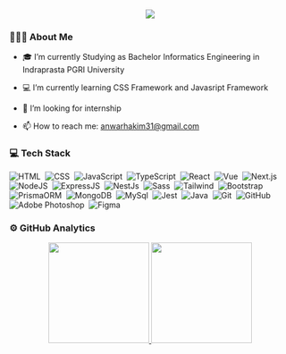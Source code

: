 
<h1 align="center">
    <img src="https://readme-typing-svg.herokuapp.com/?font=Kanit&size=35&center=true&vCenter=true&color=050f2c&width=500&height=70&duration=4000&lines=Hi+There!+👋;+I'm+Anwar+Hakim!;" />
</h1>

### 👨🏻‍💻 About Me 

- 🎓 I’m currently Studying as Bachelor Informatics Engineering in Indraprasta PGRI University

- 💻 I’m currently learning CSS Framework and Javasript Framework

- 💼 I’m looking for internship

- 📫 How to reach me: anwarhakim31@gmail.com

### 💻 Tech Stack
![HTML](https://img.shields.io/badge/-HTML-050f2c?style=flat&logo=HTML5)&nbsp;
![CSS](https://img.shields.io/badge/-CSS-050f2c?style=flat&logo=CSS3&logoColor=1572B6)&nbsp;
![JavaScript](https://img.shields.io/badge/-JavaScript-050f2c?style=flat&logo=javascript)&nbsp;
![TypeScript](https://img.shields.io/badge/-TypeScript-050f2c?style=flat&logo=typescript)&nbsp;
![React](https://img.shields.io/badge/-React-050f2c?style=flat&logo=React)&nbsp;
![Vue](https://img.shields.io/badge/-Vue.js-050f2c?style=flaet&logo=vuedotjs&logoColor=4FC08D)&nbsp;
![Next.js](https://img.shields.io/badge/-Next.js-050f2c?style=flat&logo=next.js)&nbsp;
![NodeJS](https://img.shields.io/badge/-Node.js-050f2c?style=flat&logo=node.js)&nbsp;
![ExpressJS](https://img.shields.io/badge/-Express.js-050f2c?style=flat&logo=express)&nbsp;
![NestJs](https://img.shields.io/badge/-Nest.js-050f2c?style=flat&logo=NestJs)&nbsp;
![Sass](https://img.shields.io/badge/-SASS-050f2c?style=flat&logo=Sass)&nbsp;
![Tailwind](https://img.shields.io/badge/-Tailwindcss-050f2c?style=flat&logo=tailwindcss)&nbsp;
![Bootstrap](https://img.shields.io/badge/-Bootstrap-050f2c?style=flat&logo=bootstrap)&nbsp;
![PrismaORM](https://img.shields.io/badge/-Prisma-050f2c?style=flat&logo=prisma&logoColor=white)&nbsp;
![MongoDB](https://img.shields.io/badge/-MongoDB-050f2c?style=flat&logo=MongoDB&logoColor=green)&nbsp;
![MySql](https://img.shields.io/badge/-MySQL-050f2c?style=flat&logo=mysql&logoColor=white)&nbsp;
![Jest](https://img.shields.io/badge/-Jest-050f2c?style=flat&logo=jest&logoColor=white)&nbsp;
![Java](https://img.shields.io/badge/java-050f2c?style=flat&logo=openjdk)&nbsp;
![Git](https://img.shields.io/badge/-Git-050f2c?style=flat&logo=git)&nbsp;
![GitHub](https://img.shields.io/badge/-GitHub-050f2c?style=flat&logo=github)&nbsp;
![Adobe Photoshop](https://img.shields.io/badge/adobe%20photoshop-050f2c?style=flat&logo=adobe%20photoshop)&nbsp;
![Figma](https://img.shields.io/badge/Figma-0F172A?&logo=Figma)&nbsp;
### ⚙️ GitHub Analytics
<p align="center">
<a href="https://github.com/anwarhakim31">
    <img height="180em" src="https://github-readme-stats.vercel.app/api/top-langs/?username=anwarhakim31&layout=compact&theme=algolia"/>
    <img height="180em" src="https://github-readme-stats.vercel.app/api?username=anwarhakim31&show_icons=true&theme=algolia"/>
</a>
</p>



